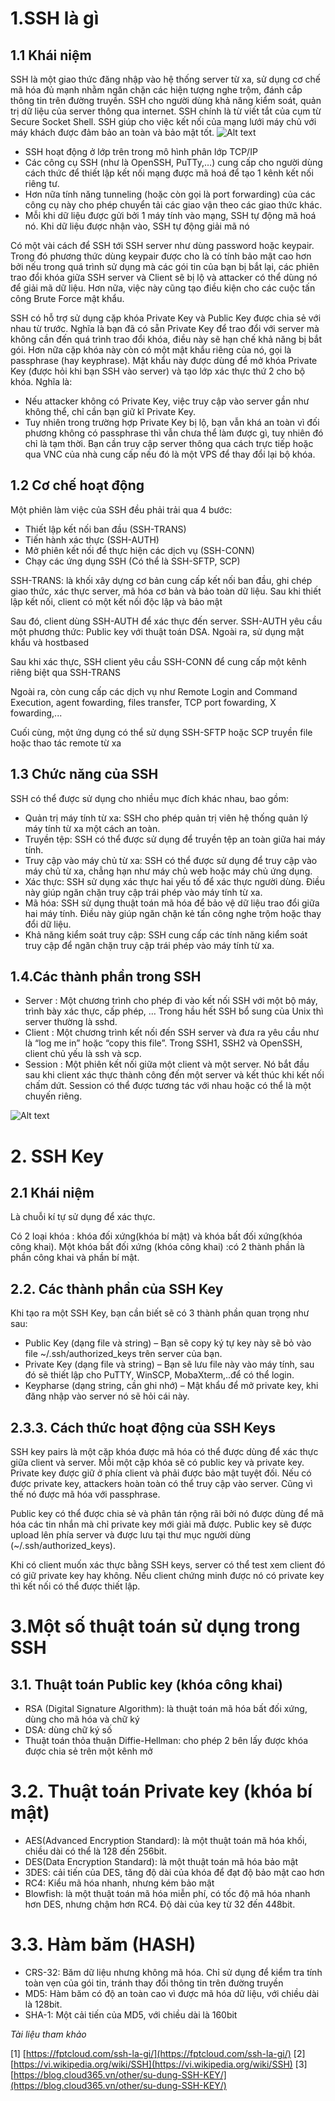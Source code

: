 # 1.SSH là gì 
## 1.1 Khái niệm
SSH là một giao thức đăng nhập vào hệ thống server từ xa, sử dụng cơ chế mã hóa đủ mạnh nhằm ngăn chặn các hiện tượng nghe trộm, đánh cắp thông tin trên đường truyền. SSH cho người dùng khả năng kiểm soát, quản trị dữ liệu của server thông qua internet. SSH chính là từ viết tắt của cụm từ Secure Socket Shell. SSH giúp cho việc kết nối của mạng lưới máy chủ với máy khách được đảm bảo an toàn và bảo mật tốt.
![Alt text](../imgs/1.jpg)
- SSH hoạt động ở lớp trên trong mô hình phân lớp TCP/IP
- Các công cụ SSH (như là OpenSSH, PuTTy,…) cung cấp cho người dùng cách thức để thiết lập kết nối mạng được mã hoá để tạo 1 kênh kết nối riêng tư.
- Hơn nữa tính năng tunneling (hoặc còn gọi là port forwarding) của các công cụ này cho phép chuyển tải các giao vận theo các giao thức khác.
- Mỗi khi dữ liệu được gửi bởi 1 máy tính vào mạng, SSH tự động mã hoá nó. Khi dữ liệu được nhận vào, SSH tự động giải mã nó

Có một vài cách để SSH tới SSH server như dùng password hoặc keypair. Trong đó phương thức dùng keypair được cho là có tính bảo mật cao hơn bởi nếu trong quá trình sử dụng mà các gói tin của bạn bị bắt lại, các phiên trao đổi khóa giữa SSH server và Client sẽ bị lộ và attacker có thể dùng nó để giải mã dữ liệu. Hơn nữa, việc này cũng tạo điều kiện cho các cuộc tấn công Brute Force mật khẩu.

SSH có hỗ trợ sử dụng cặp khóa Private Key và Public Key được chia sẻ với nhau từ trước. Nghĩa là bạn đã có sẵn Private Key để trao đổi với server mà không cần đến quá trình trao đổi khóa, điều này sẽ hạn chế khả năng bị bắt gói. Hơn nữa cặp khóa này còn có một mật khẩu riêng của nó, gọi là passphrase (hay keyphrase). Mật khẩu này được dùng để mở khóa Private Key (được hỏi khi bạn SSH vào server) và tạo lớp xác thực thứ 2 cho bộ khóa. Nghĩa là:

- Nếu attacker không có Private Key, việc truy cập vào server gần như không thể, chỉ cần bạn giữ kĩ Private Key.
- Tuy nhiên trong trường hợp Private Key bị lộ, bạn vẫn khá an toàn vì đối phương không có passphrase thì vẫn chưa thể làm được gì, tuy nhiên đó chỉ là tạm thời. Bạn cần truy cập server thông qua cách trực tiếp hoặc qua VNC của nhà cung cấp nếu đó là một VPS để thay đổi lại bộ khóa.

## 1.2 Cơ chế hoạt động 
Một phiên làm việc của SSH đều phải trải qua 4 bước:

- Thiết lập kết nối ban đầu (SSH-TRANS)
- Tiến hành xác thực (SSH-AUTH)
- Mở phiên kết nối để thực hiện các dịch vụ (SSH-CONN)
- Chạy các ứng dụng SSH (Có thể là SSH-SFTP, SCP)


SSH-TRANS: là khối xây dựng cơ bản cung cấp kết nối ban đầu, ghi chép giao thức, xác thực server, mã hóa cơ bản và bảo toàn dữ liệu. Sau khi thiết lập kết nối, client có một kết nối độc lập và bảo mật

Sau đó, client dùng SSH-AUTH để xác thực đến server. SSH-AUTH yêu cầu một phương thức: Public key với thuật toán DSA. Ngoài ra, sử dụng mật khẩu và hostbased

Sau khi xác thực, SSH client yêu cầu SSH-CONN để cung cấp một kênh riêng biệt qua SSH-TRANS

Ngoài ra, còn cung cấp các dịch vụ như Remote Login and Command Execution, agent fowarding, files transfer, TCP port fowarding, X fowarding,...

Cuối cùng, một ứng dụng có thể sử dụng SSH-SFTP hoặc SCP truyền file hoặc thao tác remote từ xa
## 1.3 Chức năng của SSH
SSH có thể được sử dụng cho nhiều mục đích khác nhau, bao gồm:

- Quản trị máy tính từ xa: SSH cho phép quản trị viên hệ thống quản lý máy tính từ xa một cách an toàn.
- Truyền tệp: SSH có thể được sử dụng để truyền tệp an toàn giữa hai máy tính.
- Truy cập vào máy chủ từ xa: SSH có thể được sử dụng để truy cập vào máy chủ từ xa, chẳng hạn như máy chủ web hoặc máy chủ ứng dụng.
- Xác thực: SSH sử dụng xác thực hai yếu tố để xác thực người dùng. Điều này giúp ngăn chặn truy cập trái phép vào máy tính từ xa.
- Mã hóa: SSH sử dụng thuật toán mã hóa để bảo vệ dữ liệu trao đổi giữa hai máy tính. Điều này giúp ngăn chặn kẻ tấn công nghe trộm hoặc thay đổi dữ liệu.
- Khả năng kiểm soát truy cập: SSH cung cấp các tính năng kiểm soát truy cập để ngăn chặn truy cập trái phép vào máy tính từ xa.

## 1.4.Các thành phần trong SSH
- Server : Một chương trình cho phép đi vào kết nối SSH với một bộ máy, trình bày xác thực, cấp phép, … Trong hầu hết SSH bổ sung của Unix thì server thường là sshd.
- Client : Một chương trình kết nối đến SSH server và đưa ra yêu cầu như là “log me in” hoặc “copy this file”. Trong SSH1, SSH2 và OpenSSH, client chủ yếu là ssh và scp.
- Session : Một phiên kết nối giữa một client và một server. Nó bắt đầu sau khi client xác thực thành công đến một server và kết thúc khi kết nối chấm dứt. Session có thể được tương tác với nhau hoặc có thể là một chuyến riêng.

![Alt text](../imgs/33.png)
# 2. SSH Key
## 2.1 Khái niệm
Là chuỗi kí tự sử dụng để xác thực.

Có 2 loại khóa : khóa đối xứng(khóa bí mật) và khóa bất đối xứng(khóa công khai). Một khóa bất đối xứng (khóa công khai) :có 2 thành phần là phần công khai và phần bí mật.

## 2.2. Các thành phần của SSH Key 

Khi tạo ra một SSH Key, bạn cần biết sẽ có 3 thành phần quan trọng như sau:

- Public Key (dạng file và string) – Bạn sẽ copy ký tự key này sẽ bỏ vào file ~/.ssh/authorized_keys trên server của bạn.
- Private Key (dạng file và string) – Bạn sẽ lưu file này vào máy tính, sau đó sẽ thiết lập cho PuTTY, WinSCP, MobaXterm,..để có thể login.
- Keypharse (dạng string, cần ghi nhớ) – Mật khẩu để mở private key, khi đăng nhập vào server nó sẽ hỏi cái này.

## 2.3.3. Cách thức hoạt động của SSH Keys
SSH key pairs là một cặp khóa được mã hóa có thể được dùng để xác thực giữa client và server. Mỗi một cặp khóa sẽ có public key và private key. Private key được giữ ở phía client và phải được bảo mật tuyệt đối. Nếu có được private key, attackers hoàn toàn có thể truy cập vào server. Cũng vì thế nó được mã hóa với passphrase.

Public key có thể được chia sẻ và phân tán rộng rãi bởi nó được dùng để mã hóa các tin nhắn mà chỉ private key mới giải mã được. Public key sẽ được upload lên phía server và được lưu tại thư mục người dùng (~/.ssh/authorized_keys).

Khi có client muốn xác thực bằng SSH keys, server có thể test xem client đó có giữ private key hay không. Nếu client chứng minh được nó có private key thì kết nối có thể được thiết lập.


# 3.Một số thuật toán sử dụng trong SSH

## 3.1. Thuật toán Public key (khóa công khai)
- RSA (Digital Signature Algorithm): là thuật toán mã hóa bất đối xứng, dùng cho mã hóa và chữ ký
- DSA: dùng chữ ký số
- Thuật toán thỏa thuận Diffie-Hellman: cho phép 2 bên lấy được khóa được chia sẻ trên một kênh mở
# 3.2. Thuật toán Private key (khóa bí mật)
- AES(Advanced Encryption Standard): là một thuật toán mã hóa khối, chiều dài có thể là 128 đến 256bit.
- DES(Data Encryption Standard): là một thuật toán mã hóa bảo mật
- 3DES: cải tiến của DES, tăng độ dài của khóa để đạt độ bảo mật cao hơn
- RC4: Kiểu mã hóa nhanh, nhưng kém bảo mật
- Blowfish: là một thuật toán mã hóa miễn phí, có tốc độ mã hóa nhanh hơn DES, nhưng chậm hơn RC4. Độ dài của key từ 32 đến 448bit.
# 3.3. Hàm băm (HASH)
- CRS-32: Băm dữ liệu nhưng không mã hóa. Chỉ sử dụng để kiểm tra tính toàn vẹn của gói tin, tránh thay đổi thông tin trên đường truyền
- MD5: Hàm băm có độ an toàn cao vì được mã hóa dữ liệu, với chiều dài là 128bit.
- SHA-1: Một cải tiến của MD5, với chiều dài là 160bit






*Tài liệu tham khảo*

[1] [https://fptcloud.com/ssh-la-gi/](https://fptcloud.com/ssh-la-gi/)
[2] [https://vi.wikipedia.org/wiki/SSH](https://vi.wikipedia.org/wiki/SSH)
[3] [https://blog.cloud365.vn/other/su-dung-SSH-KEY/](https://blog.cloud365.vn/other/su-dung-SSH-KEY/)